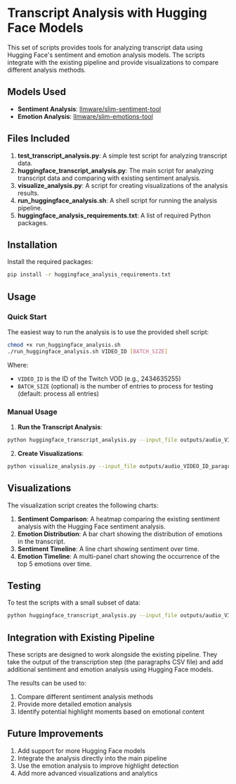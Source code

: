 # Transcript Analysis with Hugging Face Models

This set of scripts provides tools for analyzing transcript data using Hugging Face's sentiment and emotion analysis models. The scripts integrate with the existing pipeline and provide visualizations to compare different analysis methods.

## Models Used

- **Sentiment Analysis**: [llmware/slim-sentiment-tool](https://huggingface.co/llmware/slim-sentiment-tool)
- **Emotion Analysis**: [llmware/slim-emotions-tool](https://huggingface.co/llmware/slim-emotions-tool)

## Files Included

1. **test_transcript_analysis.py**: A simple test script for analyzing transcript data.
2. **huggingface_transcript_analysis.py**: The main script for analyzing transcript data and comparing with existing sentiment analysis.
3. **visualize_analysis.py**: A script for creating visualizations of the analysis results.
4. **run_huggingface_analysis.sh**: A shell script for running the analysis pipeline.
5. **huggingface_analysis_requirements.txt**: A list of required Python packages.

## Installation

Install the required packages:

```bash
pip install -r huggingface_analysis_requirements.txt
```

## Usage

### Quick Start

The easiest way to run the analysis is to use the provided shell script:

```bash
chmod +x run_huggingface_analysis.sh
./run_huggingface_analysis.sh VIDEO_ID [BATCH_SIZE]
```

Where:
- `VIDEO_ID` is the ID of the Twitch VOD (e.g., 2434635255)
- `BATCH_SIZE` (optional) is the number of entries to process for testing (default: process all entries)

### Manual Usage

1. **Run the Transcript Analysis**:

```bash
python huggingface_transcript_analysis.py --input_file outputs/audio_VIDEO_ID_paragraphs.csv --output_file outputs/audio_VIDEO_ID_paragraphs_hf.csv
```

2. **Create Visualizations**:

```bash
python visualize_analysis.py --input_file outputs/audio_VIDEO_ID_paragraphs_hf.csv --output_dir visualizations
```

## Visualizations

The visualization script creates the following charts:

1. **Sentiment Comparison**: A heatmap comparing the existing sentiment analysis with the Hugging Face sentiment analysis.
2. **Emotion Distribution**: A bar chart showing the distribution of emotions in the transcript.
3. **Sentiment Timeline**: A line chart showing sentiment over time.
4. **Emotion Timeline**: A multi-panel chart showing the occurrence of the top 5 emotions over time.

## Testing

To test the scripts with a small subset of data:

```bash
python huggingface_transcript_analysis.py --input_file outputs/audio_VIDEO_ID_paragraphs.csv --output_file outputs/audio_VIDEO_ID_paragraphs_hf.csv --batch_size 10
```

## Integration with Existing Pipeline

These scripts are designed to work alongside the existing pipeline. They take the output of the transcription step (the paragraphs CSV file) and add additional sentiment and emotion analysis using Hugging Face models.

The results can be used to:
1. Compare different sentiment analysis methods
2. Provide more detailed emotion analysis
3. Identify potential highlight moments based on emotional content

## Future Improvements

1. Add support for more Hugging Face models
2. Integrate the analysis directly into the main pipeline
3. Use the emotion analysis to improve highlight detection
4. Add more advanced visualizations and analytics
